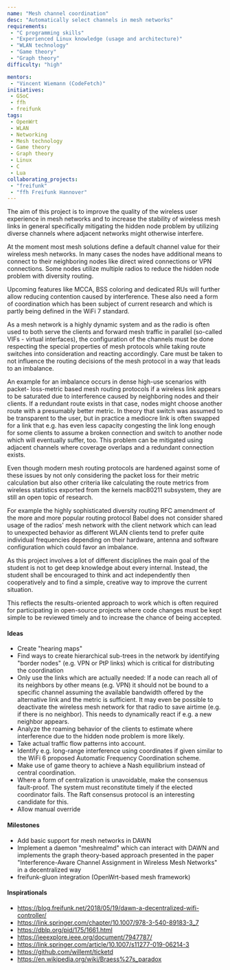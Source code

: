 ```yaml
---
name: "Mesh channel coordination"
desc: "Automatically select channels in mesh networks"
requirements:
 - "C programming skills"
 - "Experienced Linux knowledge (usage and architecture)"
 - "WLAN technology"
 - "Game theory"
 - "Graph theory"
difficulty: "high"

mentors:
 - "Vincent Wiemann (CodeFetch)"
initiatives:
 - GSoC
 - ffh
 - freifunk
tags:
 - OpenWrt
 - WLAN
 - Networking
 - Mesh technology
 - Game theory
 - Graph theory
 - Linux
 - C
 - Lua
collaborating_projects:
 - "freifunk"
 - "ffh Freifunk Hannover"
---
```


The aim of this project is to improve the quality of the wireless user
experience in mesh networks and to increase the stability of wireless mesh links
in general specifically mitigating the hidden node problem by utilizing
diverse channels where adjacent networks might otherwise interfere.

At the moment most mesh solutions define a default channel value for their
wireless mesh networks. In many cases the nodes have additional means to connect
to their neighboring nodes like direct wired connections or VPN connections.
Some nodes utilize multiple radios to reduce the hidden node problem with
diversity routing.

Upcoming features like MCCA, BSS coloring and dedicated RUs will further allow
reducing contention caused by interference.
These also need a form of coordination which has been subject of current
research and which is partly being defined in the WiFi 7 standard.

As a mesh network is a highly dynamic system and as the radio is often used to
both serve the clients and forward mesh traffic in parallel (so-called VIFs -
virtual interfaces), the configuration of the channels must be done respecting
the special properties of mesh protocols while taking route switches into
consideration and reacting accordingly. Care must be taken to not influence the
routing decisions of the mesh protocol in a way that leads to an imbalance.

An example for an imbalance occurs in dense high-use scenarios with packet-
loss-metric based mesh routing protocols if a wireless link appears to be
saturated due to interference caused by neighboring nodes and their clients.
If a redundant route exists in that case, nodes might choose another route with
a presumably better metric.
In theory that switch was assumed to be transparent to the user, but in practice
a mediocre link is often swapped for a link that e.g. has even less capacity
congesting the link long enough for some clients to assume a broken connection
and switch to another node which will eventually suffer, too.
This problem can be mitigated using adjacent channels where coverage overlaps
and a redundant connection exists.

Even though modern mesh routing protocols are hardened against some of these
issues by not only considering the packet loss for their metric calculation but
also other criteria like calculating the route metrics from wireless statistics
exported from the kernels mac80211 subsystem, they are still an open topic of
research.

For example the highly sophisticated diversity routing RFC amendment of the more
and more popular routing protocol Babel does not consider shared usage of the
radios' mesh network with the client network which can lead to unexpected
behavior as different WLAN clients tend to prefer quite individual frequencies
depending on their hardware, antenna and software configuration which could
favor an imbalance.

As this project involves a lot of different disciplines the main goal of the
student is not to get deep knowledge about every internal. Instead, the student
shall be encouraged to think and act independently then cooperatively and to
find a simple, creative way to improve the current situation.

This reflects the results-oriented approach to work which is often required for
participating in open-source projects where code changes must be kept simple to
be reviewed timely and to increase the chance of being accepted.


#### Ideas
* Create "hearing maps"
* Find ways to create hierarchical sub-trees in the network by identifying
  "border nodes" (e.g. VPN or PtP links) which is critical for distributing
  the coordination
* Only use the links which are actually needed: If a node can reach all of
  its  neighbors by other means (e.g. VPN) it should not be bound to a specific
  channel assuming the available bandwidth offered by the alternative link and
  the metric is sufficient. It may even be possible to deactivate the wireless
  mesh network for that radio to save airtime (e.g. if there is no neighbor).
  This needs to dynamically react if e.g. a new neighbor appears.
* Analyze the roaming behavior of the clients to estimate where interference
  due to the hidden node problem is more likely.
* Take actual traffic flow patterns into account.
* Identify e.g. long-range interference using coordinates if given similar
  to the WiFi 6 proposed Automatic Frequency Coordination scheme.
* Make use of game theory to achieve a Nash equilibrium instead of central
  coordination.
* Where a form of centralization is unavoidable, make the consensus fault-proof.
  The system must reconstitute timely if the elected coordinator fails.
  The Raft consensus protocol is an interesting candidate for this.
* Allow manual override

#### Milestones
* Add basic support for mesh networks in DAWN
* Implement a daemon "meshrealmd" which can interact with DAWN and implements
  the graph theory-based approach presented in the paper "Interference-Aware
  Channel Assignment in Wireless Mesh Networks" in a decentralized way
* freifunk-gluon integration (OpenWrt-based mesh framework)

#### Inspirationals
 * https://blog.freifunk.net/2018/05/19/dawn-a-decentralized-wifi-controller/
 * https://link.springer.com/chapter/10.1007/978-3-540-89183-3_7
 * https://dblp.org/pid/175/1661.html
 * https://ieeexplore.ieee.org/document/7947787/
 * https://link.springer.com/article/10.1007/s11277-019-06214-3
 * https://github.com/willemt/ticketd
 * https://en.wikipedia.org/wiki/Braess%27s_paradox
